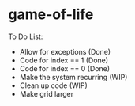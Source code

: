# game-of-life

To Do List:
- Allow for exceptions (Done)
- Code for index == 1 (Done)
- Code for index == 0 (Done)
- Make the system recurring (WIP)
- Clean up code (WIP)
- Make grid larger
